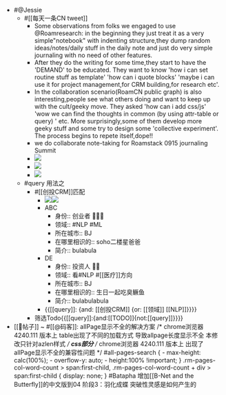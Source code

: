 - #@Jessie
    - #[[每天一条CN tweet]]
        - Some observations from folks we engaged to use @Roamresearch: in the beginning they just treat it as a very simple"notebook" with indenting structure,they dump random ideas/notes/daily stuff in the daily note and just do very simple journaling with no need of other features. 
        - After they do the writing for some time,they start to have the 'DEMAND' to be educated. They want to know 'how i can set routine stuff as template' 'how can i quote blocks' 'maybe i can use it for project management,for CRM building,for research etc'.
        - In the collaboration scenario(RoamCN public graph) is also interesting,people see what others doing and want to keep up with the cult/geeky move. They asked 'how can i add css/js' 'wow we can find the thoughts in common (by using attr-table or query) ' etc. More surprisingly,some of them develop more geeky stuff and some try to design some 'collective experiment'. The process begins to repete itself,dope!!
        - we do collaborate note-taking for Roamstack 0915 journaling Summit
        - ![](https://firebasestorage.googleapis.com/v0/b/firescript-577a2.appspot.com/o/imgs%2Fapp%2FRoamCN%2Fs17pfUXjTK.png?alt=media&token=9b432558-7080-4847-bb6b-fc6d71bcb307)
        - ![](https://firebasestorage.googleapis.com/v0/b/firescript-577a2.appspot.com/o/imgs%2Fapp%2FRoamCN%2FtlVcszh6nw.png?alt=media&token=e69f386c-8538-4913-b7d2-b8944088314a)
        - ![](https://firebasestorage.googleapis.com/v0/b/firescript-577a2.appspot.com/o/imgs%2Fapp%2FRoamCN%2FomC7iJfyhl.png?alt=media&token=4c9f7a72-bd7c-44d2-a3e3-34772a57eb0b)
    - #query 用法之
        - #[[创投CRM]]匹配
            - ![](https://firebasestorage.googleapis.com/v0/b/firescript-577a2.appspot.com/o/imgs%2Fapp%2FRoamCN%2F9EQWZK7YM8.png?alt=media&token=ff87c936-3754-4f30-a904-2c25a40b2e94)![](https://uploader.shimo.im/f/TgtzXTrzZD56NPxJ.png!thumbnail)
            - ABC
                - 身份:: 创业者 👨🏽‍💻 
                - 领域:: #NLP #ML
                - 所在城市:: BJ
                - 在哪里相识的:: soho二楼星爸爸
                - 简介:: bulabula 
            - DE
                - 身份:: 投资人 🧙‍♂️ 
                - 领域:: 看#NLP #[[医疗]]方向
                - 所在城市:: BJ
                - 在哪里相识的:: 生日一起吃臭鳜鱼
                - 简介:: bulabulabula
            - {{[[query]]: {and: [[创投CRM]] {or: [[领域]] [[NLP]]}}}}
        - 筛选Todo{{[[query]]:{and:[[TODO]]{not:[[query]]}}}}
- [[📝帖子]] ~ #[[@码客]]: allPage显示不全的解决方案
    /* chrome浏览器 4240.111 版本上 table出现了不同的加载方式 导致allpage长度显示不全  本修改只针对azlen样式 */
    __**css部分**__
    /* chrome浏览器 4240.111 版本上 出现了 allPage显示不全的兼容性问题 */
    #all-pages-search {
        - max-height: calc(100%);
        - overflow-y: auto;
        - height:100% !important;
    }
    .rm-pages-col-word-count > span:first-child, .rm-pages-col-word-count + div > span:first-child {
    display: none;
    }
    #Batapha 增加[[B-Net and the Butterfly]]的中文版到04 阶段3：羽化成蝶 突破性灵感是如何产生的
